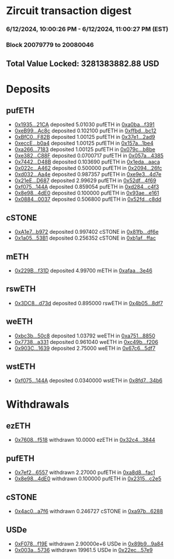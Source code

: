 # Zircuit transaction digest
### 6/12/2024, 10:00:26 PM - 6/12/2024, 11:00:27 PM (EST)
### Block 20079779 to 20080046

## Total Value Locked: 3281383882.88 USD

# Deposits
## pufETH
- [0x1935...21CA](https://etherscan.io/address/0x1935bA29d778F2E4623C42910910EF85be7021CA) deposited 5.01030 pufETH in [0xa0ba...f391](https://etherscan.io/tx/0x1935bA29d778F2E4623C42910910EF85be7021CA)
- [0xeB99...Ac8c](https://etherscan.io/address/0xeB99e1cC53e3fa668b4bb47C2dE2cC42F771Ac8c) deposited 0.102100 pufETH in [0xffbd...bc12](https://etherscan.io/tx/0xeB99e1cC53e3fa668b4bb47C2dE2cC42F771Ac8c)
- [0xBfC0...F82B](https://etherscan.io/address/0xBfC0CC6e942EE7a99aD46745653306aA2C86F82B) deposited 1.00125 pufETH in [0x37e1...2ad9](https://etherscan.io/tx/0xBfC0CC6e942EE7a99aD46745653306aA2C86F82B)
- [0xeccE...b0a4](https://etherscan.io/address/0xeccE51442Fc2AF2844F3309A96A5C134e0F2b0a4) deposited 1.00125 pufETH in [0x157a...1be4](https://etherscan.io/tx/0xeccE51442Fc2AF2844F3309A96A5C134e0F2b0a4)
- [0xa266...7183](https://etherscan.io/address/0xa266154Eb2DcDad341486261a73D9ad0c3cd7183) deposited 1.00125 pufETH in [0x079c...b8be](https://etherscan.io/tx/0xa266154Eb2DcDad341486261a73D9ad0c3cd7183)
- [0xe382...C88F](https://etherscan.io/address/0xe382c03FA71B815d0c564EAE7b0A1f97c16fC88F) deposited 0.0700717 pufETH in [0x057a...4385](https://etherscan.io/tx/0xe382c03FA71B815d0c564EAE7b0A1f97c16fC88F)
- [0x7442...D48B](https://etherscan.io/address/0x7442a7F279D4ca2ef1a5588023564F30DFD1D48B) deposited 0.103690 pufETH in [0x1eda...aaca](https://etherscan.io/tx/0x7442a7F279D4ca2ef1a5588023564F30DFD1D48B)
- [0x022c...A462](https://etherscan.io/address/0x022c6df6156c03E37272eFfBed38570B9c10A462) deposited 0.500000 pufETH in [0x2094...26fc](https://etherscan.io/tx/0x022c6df6156c03E37272eFfBed38570B9c10A462)
- [0xd032...Aa4e](https://etherscan.io/address/0xd03249847c60DB682Beac56BB40Afd246633Aa4e) deposited 0.987357 pufETH in [0xe9e3...4d7e](https://etherscan.io/tx/0xd03249847c60DB682Beac56BB40Afd246633Aa4e)
- [0x21eE...D687](https://etherscan.io/address/0x21eE76565B834fE06FB23E17Ff37802d673ED687) deposited 2.99629 pufETH in [0x52df...4f69](https://etherscan.io/tx/0x21eE76565B834fE06FB23E17Ff37802d673ED687)
- [0xf075...144A](https://etherscan.io/address/0xf075F1A0cA854871b4D81530d84003bB05cE144A) deposited 0.859054 pufETH in [0xd284...c4f3](https://etherscan.io/tx/0xf075F1A0cA854871b4D81530d84003bB05cE144A)
- [0x8e98...4dE0](https://etherscan.io/address/0x8e98f6041Bb2307dEFc50aa5E237c83C9a444dE0) deposited 0.100000 pufETH in [0x93ae...e161](https://etherscan.io/tx/0x8e98f6041Bb2307dEFc50aa5E237c83C9a444dE0)
- [0x0884...0037](https://etherscan.io/address/0x088499B5E529760Fe307483a4662d88a1CD00037) deposited 0.506800 pufETH in [0x52fd...c8dd](https://etherscan.io/tx/0x088499B5E529760Fe307483a4662d88a1CD00037)
## cSTONE
- [0xA1e7...b972](https://etherscan.io/address/0xA1e73EfD4eA2950631F50FE6dFeD0ef2443Db972) deposited 0.997402 cSTONE in [0x81fb...df6e](https://etherscan.io/tx/0xA1e73EfD4eA2950631F50FE6dFeD0ef2443Db972)
- [0x1a05...53B1](https://etherscan.io/address/0x1a050eFF78174b53D558481DAb3743071F1453B1) deposited 0.256352 cSTONE in [0xb1af...ffac](https://etherscan.io/tx/0x1a050eFF78174b53D558481DAb3743071F1453B1)
## mETH
- [0x229B...f31D](https://etherscan.io/address/0x229B2c544F8Ea31CEb8e0CE84B2821328387f31D) deposited 4.99700 mETH in [0xafaa...3e46](https://etherscan.io/tx/0x229B2c544F8Ea31CEb8e0CE84B2821328387f31D)
## rswETH
- [0x3DC8...d73d](https://etherscan.io/address/0x3DC8B8613BCcd27858E52F63b50d8703Dd8Bd73d) deposited 0.895000 rswETH in [0x4b05...8df7](https://etherscan.io/tx/0x3DC8B8613BCcd27858E52F63b50d8703Dd8Bd73d)
## weETH
- [0xbc3b...50c8](https://etherscan.io/address/0xbc3ba7c0743824800334a0AbE84a7192772750c8) deposited 1.03792 weETH in [0xa751...8850](https://etherscan.io/tx/0xbc3ba7c0743824800334a0AbE84a7192772750c8)
- [0x7738...a331](https://etherscan.io/address/0x7738874Ed14bAea6971Bc955103e63f4661ca331) deposited 0.961040 weETH in [0xc49b...f206](https://etherscan.io/tx/0x7738874Ed14bAea6971Bc955103e63f4661ca331)
- [0x903C...1639](https://etherscan.io/address/0x903CbfDB0A89E65c88AA93Ed81E450C4ded51639) deposited 2.75000 weETH in [0x67c6...5df7](https://etherscan.io/tx/0x903CbfDB0A89E65c88AA93Ed81E450C4ded51639)
## wstETH
- [0xf075...144A](https://etherscan.io/address/0xf075F1A0cA854871b4D81530d84003bB05cE144A) deposited 0.0340000 wstETH in [0x8fd7...34b6](https://etherscan.io/tx/0xf075F1A0cA854871b4D81530d84003bB05cE144A)
# Withdrawals
## ezETH
- [0x7608...f518](https://etherscan.io/address/0x7608d555A43079046658D86c78Eed72535E5f518) withdrawn 10.0000 ezETH in [0x32c4...3844](https://etherscan.io/tx/0x7608d555A43079046658D86c78Eed72535E5f518)
## pufETH
- [0x7ef2...6557](https://etherscan.io/address/0x7ef23930626B14979D2806268BF50884a7186557) withdrawn 2.27000 pufETH in [0xa8d8...fac1](https://etherscan.io/tx/0x7ef23930626B14979D2806268BF50884a7186557)
- [0x8e98...4dE0](https://etherscan.io/address/0x8e98f6041Bb2307dEFc50aa5E237c83C9a444dE0) withdrawn 0.100000 pufETH in [0x2315...c2e5](https://etherscan.io/tx/0x8e98f6041Bb2307dEFc50aa5E237c83C9a444dE0)
## cSTONE
- [0x4ac0...a7f6](https://etherscan.io/address/0x4ac05b0C6D4959acE6F8Bd09D54AcCf5f389a7f6) withdrawn 0.246727 cSTONE in [0xa97b...6288](https://etherscan.io/tx/0x4ac05b0C6D4959acE6F8Bd09D54AcCf5f389a7f6)
## USDe
- [0xF078...f19E](https://etherscan.io/address/0xF078969E55caBF9AE3f26afeB5EC627B4430f19E) withdrawn 2.90000e+6 USDe in [0x89b9...9a84](https://etherscan.io/tx/0xF078969E55caBF9AE3f26afeB5EC627B4430f19E)
- [0x003a...5736](https://etherscan.io/address/0x003a85c562730B196f7CBa202a2515f2fF855736) withdrawn 19961.5 USDe in [0x22ec...57e9](https://etherscan.io/tx/0x003a85c562730B196f7CBa202a2515f2fF855736)
